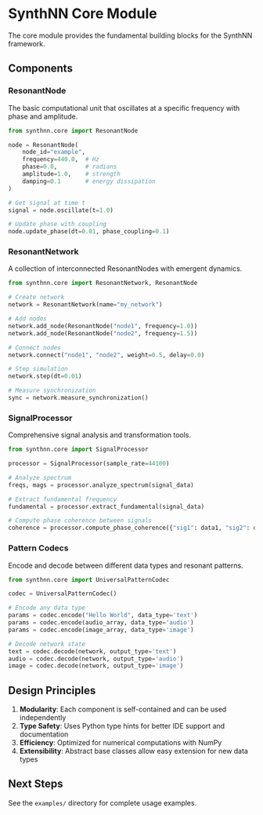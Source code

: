 # SynthNN Core Module

The core module provides the fundamental building blocks for the SynthNN framework.

## Components

### ResonantNode

The basic computational unit that oscillates at a specific frequency with phase and amplitude.

```python
from synthnn.core import ResonantNode

node = ResonantNode(
    node_id="example",
    frequency=440.0,  # Hz
    phase=0.0,        # radians
    amplitude=1.0,    # strength
    damping=0.1       # energy dissipation
)

# Get signal at time t
signal = node.oscillate(t=1.0)

# Update phase with coupling
node.update_phase(dt=0.01, phase_coupling=0.1)
```

### ResonantNetwork

A collection of interconnected ResonantNodes with emergent dynamics.

```python
from synthnn.core import ResonantNetwork, ResonantNode

# Create network
network = ResonantNetwork(name="my_network")

# Add nodes
network.add_node(ResonantNode("node1", frequency=1.0))
network.add_node(ResonantNode("node2", frequency=1.5))

# Connect nodes
network.connect("node1", "node2", weight=0.5, delay=0.0)

# Step simulation
network.step(dt=0.01)

# Measure synchronization
sync = network.measure_synchronization()
```

### SignalProcessor

Comprehensive signal analysis and transformation tools.

```python
from synthnn.core import SignalProcessor

processor = SignalProcessor(sample_rate=44100)

# Analyze spectrum
freqs, mags = processor.analyze_spectrum(signal_data)

# Extract fundamental frequency
fundamental = processor.extract_fundamental(signal_data)

# Compute phase coherence between signals
coherence = processor.compute_phase_coherence({"sig1": data1, "sig2": data2})
```

### Pattern Codecs

Encode and decode between different data types and resonant patterns.

```python
from synthnn.core import UniversalPatternCodec

codec = UniversalPatternCodec()

# Encode any data type
params = codec.encode("Hello World", data_type='text')
params = codec.encode(audio_array, data_type='audio')
params = codec.encode(image_array, data_type='image')

# Decode network state
text = codec.decode(network, output_type='text')
audio = codec.decode(network, output_type='audio')
image = codec.decode(network, output_type='image')
```

## Design Principles

1. **Modularity**: Each component is self-contained and can be used independently
2. **Type Safety**: Uses Python type hints for better IDE support and documentation
3. **Efficiency**: Optimized for numerical computations with NumPy
4. **Extensibility**: Abstract base classes allow easy extension for new data types

## Next Steps

See the `examples/` directory for complete usage examples.
